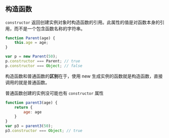 #

## 构造函数

`constructor` 返回创建实例对象时构造函数的引用。此属性的值是对函数本身的引用，而不是一个包含函数名称的字符串。

```js
function Parent(age) {
    this.age = age;
}

var p = new Parent(50);
p.constructor === Parent; // true
p.constructor === Object; // false
```

构造函数和普通函数的**区别**在于，使用 new 生成实例的函数就是构造函数，直接调用的就是普通函数。

普通函数创建的实例没可能也有 `constructor` 属性

```js
function parent3(age) {
    return {
        age: age
    }
}
var p3 = parent3(50);
p3.constructor === Object; // true
```
